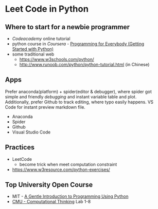 # Leet Code in Python
## Where to start for a newbie programmer
* *Codeacademy* online tutorial
* python course in *Coursera* - [Programming for Everybody (Getting Started with Python)](https://www.coursera.org/learn/python)
* some traditional web
    * https://www.w3schools.com/python/
    * http://www.runoob.com/python/python-tutorial.html  (in Chinese)

## Apps
Prefer anaconda(platform) + spider(editor & debugger), where spider got simple and friendly *debugging* and instant variable table and plot.  
Additionally, prefer Github to track editing, where typo easily happens. VS Code for instant preview markdown file.  
* Anaconda
* Spider
* Github
* Visual Studio Code


## Practices
* LeetCode
    * become trick when meet computation constraint
* https://www.w3resource.com/python-exercises/

## Top University Open Course
* MIT - [ A Gentle Introduction to Programming Using Python](https://ocw.mit.edu/courses/electrical-engineering-and-computer-science/6-189-a-gentle-introduction-to-programming-using-python-january-iap-2011/assignments/)
* [CMU - Computational Thinking](http://www.cs.cmu.edu/~tcortina/activate/ct/) Lab 1-8